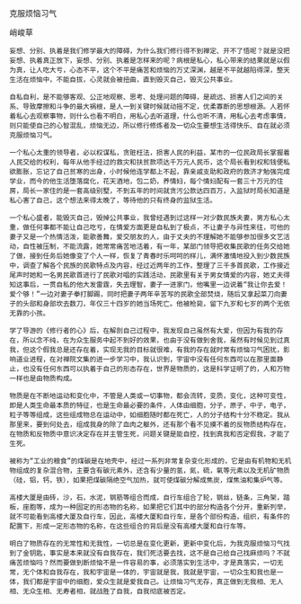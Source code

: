 克服烦恼习气

峭峻草


    妄想、分别、执着是我们修学最大的障碍，为什么我们修行得不到禅定、开不了悟呢？就是没把妄想、执着真正放下，妄想、分别、执着是怎样来的呢？病根是私心，私心带来的结果就是以假为真，让人吃大亏，心态不平，这个不平是痛苦和烦恼的万丈深渊，越是不平就越陷得深，整天生活在烦恼中，不能自拔，心灵就会被扭曲，直到毁灭自己，毁灭公共事业。

    自私自利，是不能够客观、公正地观察、思考、处理问题的障碍，是疏远、损害人们之间的关系、导致摩擦和斗争的最大祸根，是人一到关键时候就动摇不定，优柔寡断的思想根源。人若怀着私心去观察事物，则什么也看不明白，用私心去听道理，什么也听不清，用私心去考虑事情，则只能使自己的心智混乱，烦恼无边，所以修行修炼者及一切众生要想生活得快乐、自在就必须克服烦恼习气。

    一个私心太重的领导者，必以权谋私，贪赃枉法，损害人民的利益，某市的一位民政局长掌握着人民交给的权利，每年从他手经过的救灾和扶贫款项达千万元人民币，这个局长看到权和钱便私欲膨胀，忘记了自己贫寒的出身，小时候他连学都上不起，靠亲戚支助和政府的救济才勉强完成学业，而今的他生活堕落腐化，花天酒地，包二奶，养情妇，每个情妇配有一套三十万元的住房，局长一家住的是一套高级别墅，不到五年的时间就贪污公款达四百万，入监狱时局长知道是私心害了自己，这个想法来得太晚了，等待他的只有终身的监狱生活。

    一个私心盛者，能毁灭自己，毁掉公共事业，我曾经遇到过这样一对少数民族夫妻，男方私心太重，做任何事都不能让自己吃亏，在情爱方面更是自私到了极点，不让妻子与异性来往，可他的妻子又是一个热情活泼，能歌善舞，爱交朋友的人，由于丈夫的不理解她不能够参加很多文艺活动，自性被压制，不能流露，她常常痛苦地活着，有一年，某部门领导把收集民歌的任务交给她了做，接到任务后她像变了个人一样，恢复了青春时乐呵呵的样儿，满怀激情地投入到少数民族中，调查了解各个民族的民歌特点及内容，经过近两年的工作，整理了三千多首民歌，工作接近尾声时她和一名男民歌首进行了民歌对唱的实践活动，民歌里有关于男女情爱的内容，她丈夫得知这事后，一贯自私的他大发雷霆，失去理智，妻子一进家门，他嘴里一边说着“我让你去爱！爱个够！”一边对妻子拳打脚踢，同时把妻子两年辛苦写的民歌全部焚烧，随后又拿起菜刀向妻子的头部和身部坎去数刀，年仅三十四岁的她当场死亡。他被枪毙，留下九岁和七岁的两个无依无靠的小孩。

    学了导游的《修行者的心》后，在解剖自己过程中，我发现自己虽然有大爱，但因为有我的存在，所以念不纯，在为众生服务中起不到好的效果，也由于没有做到舍我，虽然有时候见到过真我，但这个假我总是还存在着，实现无我的目标就很难，有我的存在就时常有烦恼习气困扰，影响道业进程，在对禅院文集的进一步学习中，我认识到，宇宙中没有任何东西可以在那里面静止，也没有任何东西可以执着于自己的形态存在，世界是物质的，这是科学证明了的，人和万物一样也是由物质构成。

    物质是在不断地运动和变化中，不管是人类或一切事物，都会流转，变质，变化，这种可变性，即是人类生命最本质的特征，也是生命最必要的条件，人体由细胞，分子，原子，中子，电子，粒子等等组成，这些组成物总在运动中，如细胞随时都在死亡，人的分子结构十分不稳定。我从那里来，要到何处去，组成我身的除了血肉之躯外，还有那个看不见摸不着的反物质结构存在，在物质和反物质中意识决定存在并主管生死，问题关键是能自控，找到真我和否定假我，才能了生死。

    被称为“工业的粮食”的煤碳是在地壳中，经过一系列非常复杂变化形成的，它是由有机物和无机物组成的复杂混合物，主要含有碳元素外，还含有少量的氢，氮，硫，氧等元素以及无机矿物质（硅，铝，钙，铁），如果把煤碳隔绝空气加热，就可使煤碳分解成焦炭，煤焦油和集炉气等。

    高楼大厦是由砖，沙，石，水泥，钢筋等组合而成，自行车组合了轮，钢丝，链条，三角架，踏板，座胞等，成为一种固定的形态物的名称，如果把它们其中的部分构造各个分开，重新列举，就不可能看到高楼大厦及自行车，因此，高楼大厦和自行车，是各个部份构造，组织，有条件的配置下，形成一定形态物的名称，在这些组合的背后是没有高楼大厦和自行车等。

    明白了物质存在的无常性和无我性，一切总是在变化更新，更新中变化后，为我克服烦恼习气找到了金钥匙，事实是本来就没有自我存在，我们死活要去找，这不是自己给自己找麻烦吗？不就痛苦烦恼吗？然而要做到断烦恼不是一件容易的事，必须落实到生活中，才是真落实，一切无常，无个体和自我存在，我和宇宙是一体的，宇宙就是我，我就是宇宙，一切众生和我也是一体，我们都是宇宙中的细胞，爱众生就是爱我自己。让烦恼习气无存，真正做到无我相、无人相、无众生相、无寿者相，就战胜了自我，自我彻底被否定。



